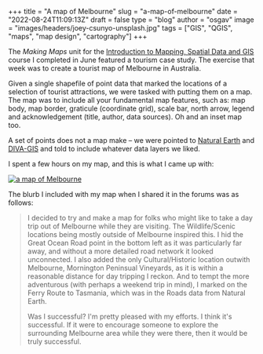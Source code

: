
+++
title = "A map of Melbourne"
slug = "a-map-of-melbourne"
date = "2022-08-24T11:09:13Z"
draft = false
type = "blog"
author = "osgav"
image = "images/headers/joey-csunyo-unsplash.jpg"
tags = ["GIS", "QGIS", "maps", "map design", "cartography"]
+++

The *Making Maps* unit for the [Introduction to Mapping, Spatial Data and GIS](https://www.conted.ox.ac.uk/courses/introducing-mapping-spatial-data-and-gis-online) course I completed in June featured a tourism case study. The exercise that week was to create a tourist map of Melbourne in Australia. 

<!--more-->

Given a single shapefile of point data that marked the locations of a selection of tourist attractions, we were tasked with putting them on a map. The map was to include all your fundamental map features, such as: map body, map border, graticule (coordinate grid), scale bar, north arrow, legend and acknowledgement (title, author, data sources). Oh and an inset map too.

A set of points does not a map make – we were pointed to [Natural Earth](https://www.naturalearthdata.com/downloads/) and [DIVA-GIS](http://www.diva-gis.org/gdata) and told to include whatever data layers we liked. 

I spent a few hours on my map, and this is what I came up with:

[![a map of Melbourne](/images/posts/a-map-of-melbourne/melbourne_attractions.png "a map of Melbourne")](/images/posts/a-map-of-melbourne/melbourne_attractions.png)

The blurb I included with my map when I shared it in the forums was as follows: 

> I decided to try and make a map for folks who might like to take a day trip out of Melbourne while they are visiting. The Wildlife/Scenic locations being mostly outside of Melbourne inspired this. I hid the Great Ocean Road point in the bottom left as it was particularly far away, and without a more detailed road network it looked unconnected. I also added the only Cultural/Historic location outwith Melbourne, Mornington Peninsual Vineyards, as it is within a reasonable distance for day tripping I reckon. And to tempt the more adventurous (with perhaps a weekend trip in mind), I marked on the Ferry Route to Tasmania, which was in the Roads data from Natural Earth. 
>
> Was I successful? I'm pretty pleased with my efforts. I think it's successful. If it were to encourage someone to explore the surrounding Melbourne area while they were there, then it would be truly successful. 

